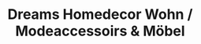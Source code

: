 ---
title: "Dreams Homedecor Wohn / Modeaccessoirs & Möbel"
url: /tecklenburg/dreams-homedecor-wohn-modeaccessoirs-und-moebel/
shop: Raumausstattung
---